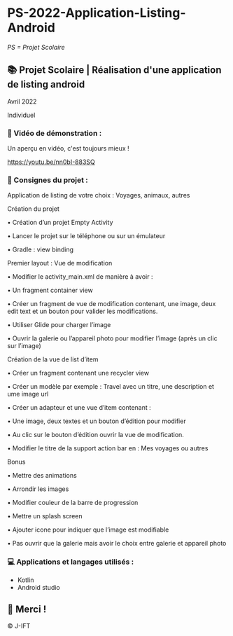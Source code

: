 # PS-2022-Application-Listing-Android

*PS = Projet Scolaire*

## 📚 Projet Scolaire | Réalisation d'une application de listing android

Avril 2022

Individuel

### 📎 Vidéo de démonstration :

Un aperçu en vidéo, c'est toujours mieux !

https://youtu.be/nn0bI-883SQ

### 📌 Consignes du projet :

Application de listing de votre choix : Voyages, animaux, autres

Création du projet

• Création d’un projet Empty Activity

• Lancer le projet sur le téléphone ou sur un émulateur

• Gradle : view binding

Premier layout : Vue de modification

• Modifier le activity_main.xml de manière à avoir :

• Un fragment container view

• Créer un fragment de vue de modification contenant, une image, deux edit text et un bouton pour valider les modifications.

• Utiliser Glide pour charger l’image

• Ouvrir la galerie ou l’appareil photo pour modifier l’image (après un clic sur l’image)

Création de la vue de list d’item

• Créer un fragment contenant une recycler view

• Créer un modèle par exemple : Travel avec un titre, une description et ume image url

• Créer un adapteur et une vue d’item contenant :

• Une image, deux textes et un bouton d’édition pour modifier

• Au clic sur le bouton d’édition ouvrir la vue de modification.

• Modifier le titre de la support action bar en : Mes voyages ou autres

Bonus

• Mettre des animations

• Arrondir les images

• Modifier couleur de la barre de progression

• Mettre un splash screen

• Ajouter icone pour indiquer que l’image est modifiable 

• Pas ouvrir que la galerie mais avoir le choix entre galerie et appareil photo


### 💻 Applications et langages utilisés :

+ Kotlin
+ Android studio




## 🌸 Merci !
© J-IFT
